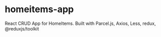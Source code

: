 # homeitems-app
React CRUD App for HomeItems. Built with Parcel.js, Axios, Less, redux, @reduxjs/toolkit
